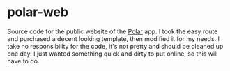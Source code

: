 # polar-web
Source code for the public website of the [Polar](https://github.com/jamaljsr/polar) app. I took the easy route and purchased a decent looking template, then modified it for my needs. I take no responsibility for the code, it's not pretty and should be cleaned up one day. I just wanted something quick and dirty to put online, so this will have to do. 
